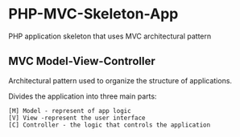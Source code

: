 # PHP-MVC-Skeleton-App
PHP application skeleton that uses MVC architectural pattern

## MVC Model-View-Controller
  Architectural pattern used to organize the structure of applications.

  Divides the application into three main parts:

    [M] Model - represent of app logic
    [V] View -represent the user interface
    [C] Controller - the logic that controls the application
